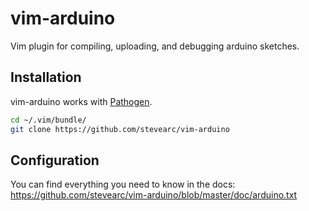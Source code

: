 # vim-arduino
Vim plugin for compiling, uploading, and debugging arduino sketches.

## Installation

vim-arduino works with [Pathogen](https://github.com/tpope/vim-pathogen).

```sh
cd ~/.vim/bundle/
git clone https://github.com/stevearc/vim-arduino
```

## Configuration

You can find everything you need to know in the docs:
https://github.com/stevearc/vim-arduino/blob/master/doc/arduino.txt
